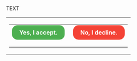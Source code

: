 <div dir="ltr">
  <p>TEXT
  </p>
  <table style="width: 100%; max-width: 600px;" role="presentation">
    <tbody>
      <tr>
        <td>
          <table style="width: auto;" role="presentation">
            <tbody>
              <tr>
                <td style="padding-right: 15px; padding-bottom: 20px;">
                  <a href="https://yourserver.com/respond?token={{TOKEN}}&action=accept" style="background-color: #4caf50; color: white; padding: 10px 20px; text-decoration-line: none; border-radius: 15px; font-weight: bold; display: inline-block;" target="_blank" rel="noopener noreferrer">Yes, I accept.</a>
                </td>
                <td style="padding-bottom: 20px;">
                  <a href="https://yourserver.com/respond?token={{TOKEN}}&action=decline" style="background-color: #f44336; color: white; padding: 10px 20px; text-decoration-line: none; border-radius: 15px; font-weight: bold; display: inline-block;" target="_blank" rel="noopener noreferrer">No, I decline.</a>
                </td>
              </tr>
            </tbody>
          </table>
        </td>
      </tr>
    </tbody>
  </table>
  <!-- Fallback buttons for email clients that might strip the primary buttons -->
  <div style="display: none; max-height: 0px; overflow: hidden;">
    <div style="display: none; max-height: 0px; overflow: hidden;">
      <a href="https://yourserver.com/respond?token={{TOKEN}}&action=accept" style="background-color: #4caf50; color: white; padding: 10px 20px; text-decoration-line: none; border-radius: 15px; font-weight: bold; display: block; width: 200px; margin-bottom: 15px;" target="_blank" rel="noopener noreferrer">Yes, I accept.</a> 
      <a href="https://yourserver.com/respond?token={{TOKEN}}&action=decline" style="background-color: #f44336; color: white; padding: 10px 20px; text-decoration-line: none; border-radius: 15px; font-weight: bold; display: block; width: 200px;" target="_blank" rel="noopener noreferrer">No, I decline.</a>
    </div>
<br>